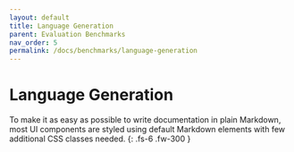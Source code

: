 ```yaml
---
layout: default
title: Language Generation
parent: Evaluation Benchmarks
nav_order: 5
permalink: /docs/benchmarks/language-generation
---
```


# Language Generation 

To make it as easy as possible to write documentation in plain Markdown, most UI components are styled using default Markdown elements with few additional CSS classes needed.
{: .fs-6 .fw-300 }
